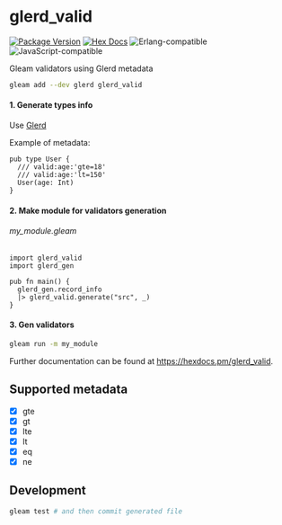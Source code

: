 # glerd_valid

[![Package Version](https://img.shields.io/hexpm/v/glerd_valid)](https://hex.pm/packages/glerd_valid)
[![Hex Docs](https://img.shields.io/badge/hex-docs-ffaff3)](https://hexdocs.pm/glerd_valid/)
![Erlang-compatible](https://img.shields.io/badge/target-erlang-a2003e)
![JavaScript-compatible](https://img.shields.io/badge/target-javascript-f1e05a)

Gleam validators using Glerd metadata

```sh
gleam add --dev glerd glerd_valid
```

#### 1. Generate types info

Use [Glerd](https://github.com/darky/glerd)

Example of metadata:

```gleam
pub type User {
  /// valid:age:'gte=18'
  /// valid:age:'lt=150'
  User(age: Int)
}
```

#### 2. Make module for validators generation

###### my_module.gleam

```gleam
import glerd_valid
import glerd_gen

pub fn main() {
  glerd_gen.record_info
  |> glerd_valid.generate("src", _)
}
```

#### 3. Gen validators

```sh
gleam run -m my_module
```

Further documentation can be found at <https://hexdocs.pm/glerd_valid>.

## Supported metadata

- [x] gte
- [x] gt
- [x] lte
- [x] lt
- [x] eq
- [x] ne

## Development

```sh
gleam test # and then commit generated file
```
